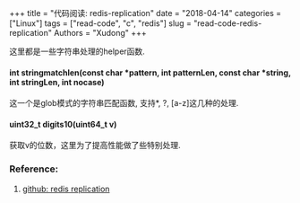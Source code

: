 +++
title = "代码阅读: redis-replication"
date = "2018-04-14"
categories = ["Linux"]
tags = ["read-code", "c", "redis"]
slug = "read-code-redis-replication"
Authors = "Xudong"
+++

这里都是一些字符串处理的helper函数.

#### int stringmatchlen(const char *pattern, int patternLen, const char *string, int stringLen, int nocase)
这一个是glob模式的字符串匹配函数, 支持*, ?, [a-z]这几种的处理.

#### uint32_t digits10(uint64_t v)
获取v的位数，这里为了提高性能做了些特别处理.




### Reference:
1. [github: redis replication](https://github.com/antirez/redis/blob/unstable/src/replication.c)
